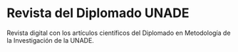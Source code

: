 # Revista del Diplomado UNADE
Revista digital con los artículos científicos del Diplomado en Metodología de la Investigación de la UNADE.
